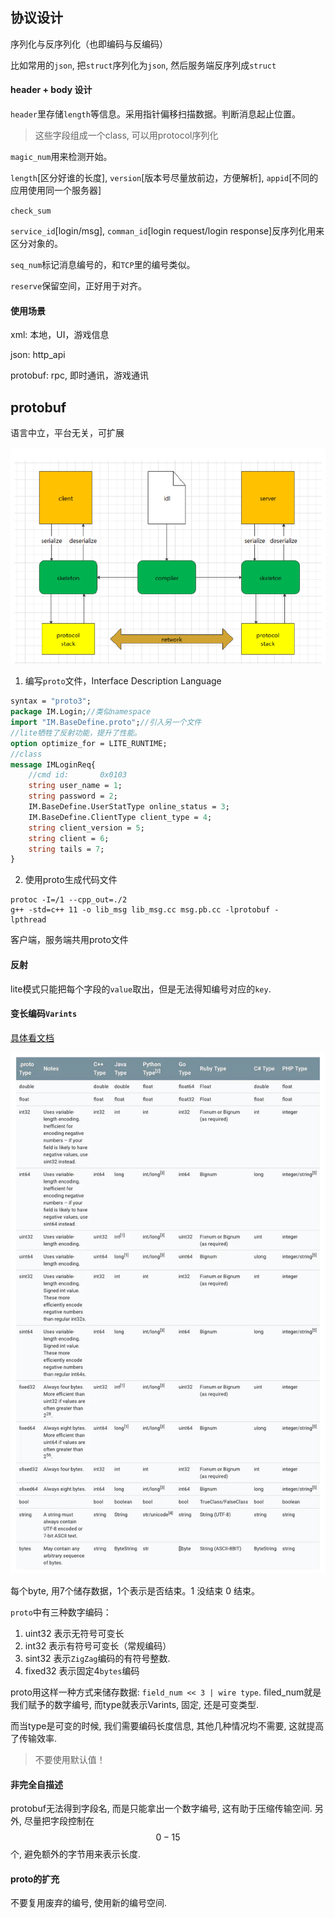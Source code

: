## 协议设计

序列化与反序列化（也即编码与反编码）

比如常用的`json`, 把`struct`序列化为`json`, 然后服务端反序列成`struct`

#### header + body 设计

`header`里存储`length`等信息。采用指针偏移扫描数据。判断消息起止位置。

> 这些字段组成一个class, 可以用protocol序列化

`magic_num`用来检测开始。

`length`[区分好谁的长度], `version`[版本号尽量放前边，方便解析], `appid`[不同的应用使用同一个服务器]

`check_sum`

`service_id`[login/msg], `comman_id`[login request/login response]反序列化用来区分对象的。

`seq_num`标记消息编号的，和`TCP`里的编号类似。

`reserve`保留空间，正好用于对齐。

#### 使用场景

xml: 本地，UI，游戏信息

json: http_api

protobuf: rpc, 即时通讯，游戏通讯

##  protobuf

语言中立，平台无关，可扩展

![image-20230717162616783](https://raw.githubusercontent.com/Limpol-Rao/image_host/main/img/202307171626079.png)

1. 编写`proto`文件，Interface Description Language

```protobuf
syntax = "proto3";
package IM.Login;//类似namespace
import "IM.BaseDefine.proto";//引入另一个文件
//lite牺牲了反射功能，提升了性能。
option optimize_for = LITE_RUNTIME;
//class
message IMLoginReq{
	//cmd id:		0x0103
	string user_name = 1;
	string password = 2;
	IM.BaseDefine.UserStatType online_status = 3;
	IM.BaseDefine.ClientType client_type = 4;
	string client_version = 5;
	string client = 6;
	string tails = 7;
}
```

2. 使用proto生成代码文件

```shell
protoc -I=/1 --cpp_out=./2
g++ -std=c++ 11 -o lib_msg lib_msg.cc msg.pb.cc -lprotobuf -
lpthread
```

客户端，服务端共用proto文件

#### 反射

lite模式只能把每个字段的`value`取出，但是无法得知编号对应的`key`.

#### 变长编码`Varints`

[具体看文档](https://github.com/Limpol-Rao/2207_docs/blob/main/3.3.3%E5%BA%94%E7%94%A8%E5%B1%82%E5%8D%8F%E8%AE%AE%E8%AE%BE%E8%AE%A1ProtoBuf/%E5%BA%94%E7%94%A8%E5%B1%82%E5%8D%8F%E8%AE%AE%E8%AE%BE%E8%AE%A1ProtoBuf-20221011v1.1.pdf)

![img](https://raw.githubusercontent.com/Limpol-Rao/image_host/main/img/202309111413521.webp)

每个byte, 用7个储存数据，1个表示是否结束。1 没结束 0 结束。

`proto`中有三种数字编码：

1. uint32 表示无符号可变长
2. int32 表示有符号可变长（常规编码）
3. sint32 表示`ZigZag`编码的有符号整数.
4. fixed32 表示固定4`bytes`编码

proto用这样一种方式来储存数据: `field_num << 3 | wire type`. filed_num就是我们赋予的数字编号, 而type就表示Varints, 固定, 还是可变类型.

而当type是可变的时候, 我们需要编码长度信息, 其他几种情况均不需要, 这就提高了传输效率. 

> 不要使用默认值！

#### 非完全自描述

protobuf无法得到字段名, 而是只能拿出一个数字编号, 这有助于压缩传输空间. 另外, 尽量把字段控制在$$0-15$$个, 避免额外的字节用来表示长度. 

#### proto的扩充

不要复用废弃的编号, 使用新的编号空间. 
